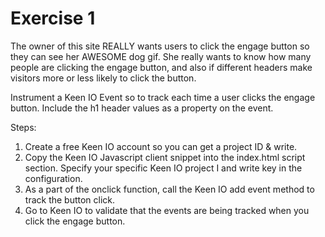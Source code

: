 Exercise 1
==========

The owner of this site REALLY wants users to click the engage button so they can see her AWESOME dog gif.
She really wants to know how many people are clicking the engage button, and also if different headers make visitors more or less likely to click the button.

Instrument a Keen IO Event so to track each time a user clicks the engage button. Include the h1 header values as a property on the event.

Steps:

1. Create a free Keen IO account so you can get a project ID & write.
2. Copy the Keen IO Javascript client snippet into the index.html script section. Specify your specific Keen IO project I and write key in the configuration.
3. As a part of the onclick function, call the Keen IO add event method to track the button click.
4. Go to Keen IO to validate that the events are being tracked when you click the engage button.



